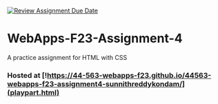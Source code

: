 [![Review Assignment Due Date](https://classroom.github.com/assets/deadline-readme-button-24ddc0f5d75046c5622901739e7c5dd533143b0c8e959d652212380cedb1ea36.svg)](https://classroom.github.com/a/4tKarLeg)
# WebApps-F23-Assignment-4
A practice assignment for HTML with CSS

### Hosted at [!https://44-563-webapps-f23.github.io/44563-webapps-f23-assignment4-sunnithreddykondam/](playpart.html)
